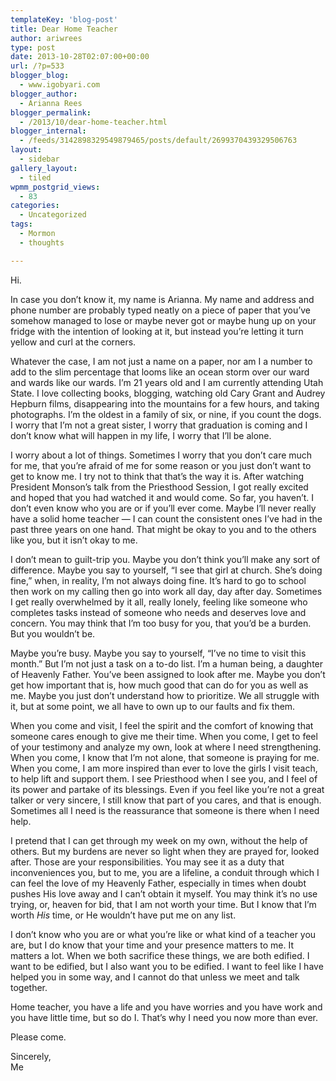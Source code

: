 ```yaml
---
templateKey: 'blog-post'
title: Dear Home Teacher
author: ariwrees
type: post
date: 2013-10-28T02:07:00+00:00
url: /?p=533
blogger_blog:
  - www.igobyari.com
blogger_author:
  - Arianna Rees
blogger_permalink:
  - /2013/10/dear-home-teacher.html
blogger_internal:
  - /feeds/3142898329549879465/posts/default/2699370439329506763
layout:
  - sidebar
gallery_layout:
  - tiled
wpmm_postgrid_views:
  - 83
categories:
  - Uncategorized
tags:
  - Mormon
  - thoughts

---
```

Hi.

In case you don’t know it, my name is Arianna. My name and address and phone number are probably typed neatly on a piece of paper that you’ve somehow managed to lose or maybe never got or maybe hung up on your fridge with the intention of looking at it, but instead you’re letting it turn yellow and curl at the corners.

Whatever the case, I am not just a name on a paper, nor am I a number to add to the slim percentage that looms like an ocean storm over our ward and wards like our wards. I’m 21 years old and I am currently attending Utah State. I love collecting books, blogging, watching old Cary Grant and Audrey Hepburn films, disappearing into the mountains for a few hours, and taking photographs. I’m the oldest in a family of six, or nine, if you count the dogs. I worry that I’m not a great sister, I worry that graduation is coming and I don’t know what will happen in my life, I worry that I’ll be alone.

I worry about a lot of things. Sometimes I worry that you don’t care much for me, that you’re afraid of me for some reason or you just don’t want to get to know me. I try not to think that that’s the way it is. After watching President Monson’s talk from the Priesthood Session, I got really excited and hoped that you had watched it and would come. So far, you haven’t. I don’t even know who you are or if you’ll ever come. Maybe I’ll never really have a solid home teacher — I can count the consistent ones I’ve had in the past three years on one hand. That might be okay to you and to the others like you, but it isn’t okay to me.

I don’t mean to guilt-trip you. Maybe you don’t think you’ll make any sort of difference. Maybe you say to yourself, “I see that girl at church. She’s doing fine,” when, in reality, I’m not always doing fine. It’s hard to go to school then work on my calling then go into work all day, day after day. Sometimes I get really overwhelmed by it all, really lonely, feeling like someone who completes tasks instead of someone who needs and deserves love and concern. You may think that I’m too busy for you, that you’d be a burden. But you wouldn’t be.

Maybe you’re busy. Maybe you say to yourself, “I’ve no time to visit this month.” But I’m not just a task on a to-do list. I’m a human being, a daughter of Heavenly Father. You’ve been assigned to look after me. Maybe you don’t get how important that is, how much good that can do for you as well as me. Maybe you just don’t understand how to prioritize. We all struggle with it, but at some point, we all have to own up to our faults and fix them.

When you come and visit, I feel the spirit and the comfort of knowing that someone cares enough to give me their time. When you come, I get to feel of your testimony and analyze my own, look at where I need strengthening. When you come, I know that I’m not alone, that someone is praying for me. When you come, I am more inspired than ever to love the girls I visit teach, to help lift and support them. I see Priesthood when I see you, and I feel of its power and partake of its blessings. Even if you feel like you’re not a great talker or very sincere, I still know that part of you cares, and that is enough. Sometimes all I need is the reassurance that someone is there when I need help.

I pretend that I can get through my week on my own, without the help of others. But my burdens are never so light when they are prayed for, looked after. Those are your responsibilities. You may see it as a duty that inconveniences you, but to me, you are a lifeline, a conduit through which I can feel the love of my Heavenly Father, especially in times when doubt pushes His love away and I can’t obtain it myself. You may think it’s no use trying, or, heaven for bid, that I am not worth your time. But I know that I’m worth _His_ time, or He wouldn’t have put me on any list.

I don’t know who you are or what you’re like or what kind of a teacher you are, but I do know that your time and your presence matters to me. It matters a lot. When we both sacrifice these things, we are both edified. I want to be edified, but I also want you to be edified. I want to feel like I have helped you in some way, and I cannot do that unless we meet and talk together.

Home teacher, you have a life and you have worries and you have work and you have little time, but so do I. That’s why I need you now more than ever.

Please come.

Sincerely,  
Me